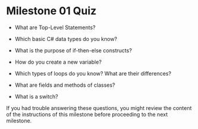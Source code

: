 # Milestone 01 Quiz

- What are Top-Level Statements?

- Which basic C# data types do you know?

- What is the purpose of if-then-else constructs?

- How do you create a new variable?

- Which types of loops do you know? What are their differences?

- What are fields and methods of classes?

- What is a switch?

If you had trouble answering these questions, you might review the content of the instructions of this milestone before proceeding to the next milestone.

